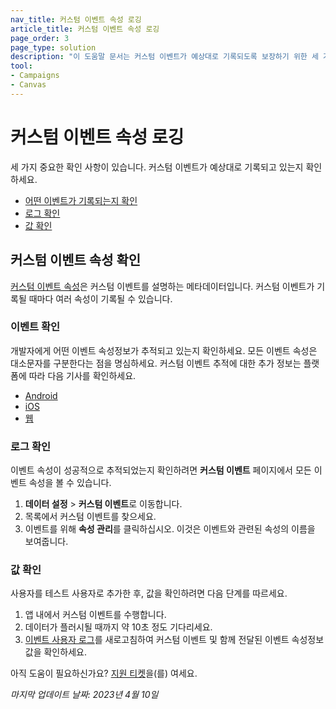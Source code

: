 ```yaml
---
nav_title: 커스텀 이벤트 속성 로깅
article_title: 커스텀 이벤트 속성 로깅
page_order: 3
page_type: solution
description: "이 도움말 문서는 커스텀 이벤트가 예상대로 기록되도록 보장하기 위한 세 가지 중요한 점검을 안내합니다."
tool: 
- Campaigns
- Canvas
---
```


# 커스텀 이벤트 속성 로깅

세 가지 중요한 확인 사항이 있습니다. 커스텀 이벤트가 예상대로 기록되고 있는지 확인하세요.

* [어떤 이벤트가 기록되는지 확인](#verify-events)
* [로그 확인](#verify-log)
* [값 확인](#verify-values)

## 커스텀 이벤트 속성 확인

[커스텀 이벤트 속성][22]은 커스텀 이벤트를 설명하는 메타데이터입니다. 커스텀 이벤트가 기록될 때마다 여러 속성이 기록될 수 있습니다.

### 이벤트 확인

개발자에게 어떤 이벤트 속성정보가 추적되고 있는지 확인하세요. 모든 이벤트 속성은 대소문자를 구분한다는 점을 명심하세요. 커스텀 이벤트 추적에 대한 추가 정보는 플랫폼에 따라 다음 기사를 확인하세요.

* [Android][51]
* [iOS][23]
* [웹][52]

### 로그 확인

이벤트 속성이 성공적으로 추적되었는지 확인하려면 **커스텀 이벤트** 페이지에서 모든 이벤트 속성을 볼 수 있습니다.

1. **데이터 설정** > **커스텀 이벤트**로 이동합니다.
2. 목록에서 커스텀 이벤트를 찾으세요.
3. 이벤트를 위해 **속성 관리**를 클릭하십시오. 이것은 이벤트와 관련된 속성의 이름을 보여줍니다.

### 값 확인

사용자를 테스트 사용자로 추가한 후, 값을 확인하려면 다음 단계를 따르세요. 

1. 앱 내에서 커스텀 이벤트를 수행합니다.
2. 데이터가 플러시될 때까지 약 10초 정도 기다리세요.
3. [이벤트 사용자 로그][24]를 새로고침하여 커스텀 이벤트 및 함께 전달된 이벤트 속성정보 값을 확인하세요.

아직 도움이 필요하신가요? [지원 티켓]({{site.baseurl}}/braze_support/)을(를) 여세요.

_마지막 업데이트 날짜: 2023년 4월 10일_

[22]: {{site.baseurl}}/user_guide/data_and_analytics/custom_data/custom_events/#custom-event-properties
[23]: {{site.baseurl}}/developer_guide/platform_integration_guides/swift/analytics/tracking_custom_events/
[24]: {{site.baseurl}}/user_guide/administrative/app_settings/developer_console/event_user_log_tab/#event-user-log-tab
[51]: {{site.baseurl}}/developer_guide/platform_integration_guides/android/analytics/tracking_custom_events/ 
[52]: {{site.baseurl}}/developer_guide/platform_integration_guides/web/analytics/tracking_custom_events/
